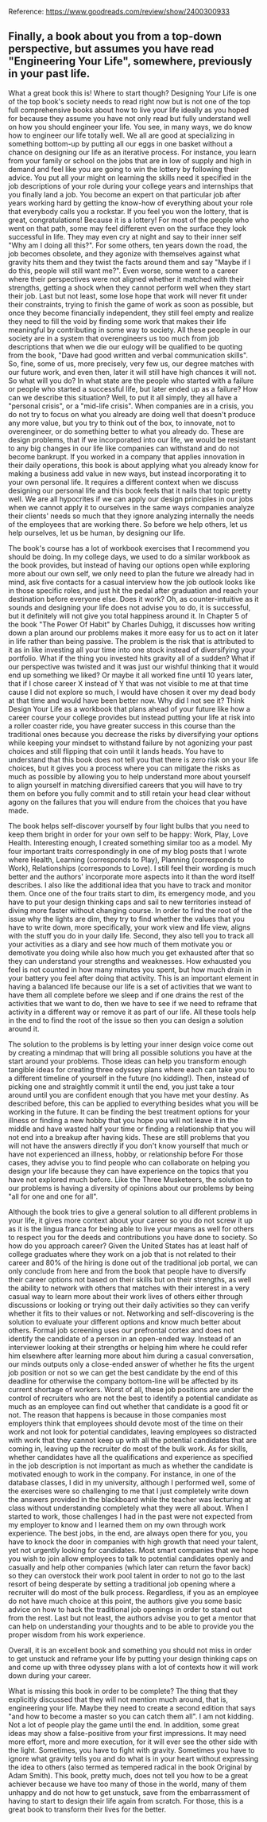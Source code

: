 Reference: https://www.goodreads.com/review/show/2400300933

## Finally, a book about you from a top-down perspective, but assumes you have read "Engineering Your Life", somewhere, previously in your past life.

What a great book this is! Where to start though? Designing Your Life is one of the top book's society needs to read right now but is not one of the top full comprehensive books about how to live your life ideally as you hoped for because they assume you have not only read but fully understand well on how you should engineer your life. You see, in many ways, we do know how to engineer our life totally well. We all are good at specializing in something bottom-up by putting all our eggs in one basket without a chance on designing our life as an iterative process. For instance, you learn from your family or school on the jobs that are in low of supply and high in demand and feel like you are going to win the lottery by following their advice. You put all your might on learning the skills need it specified in the job descriptions of your role during your college years and internships that you finally land a job. You become an expert on that particular job after years working hard by getting the know-how of everything about your role that everybody calls you a rockstar. If you feel you won the lottery, that is great, congratulations! Because it is a lottery! For most of the people who went on that path, some may feel different even on the surface they look successful in life. They may even cry at night and say to their inner self "Why am I doing all this?". For some others, ten years down the road, the job becomes obsolete, and they agonize with themselves against what gravity hits them and they twist the facts around them and say "Maybe if I do this, people will still want me?". Even worse, some went to a career where their perspectives were not aligned whether it matched with their strengths, getting a shock when they cannot perform well when they start their job. Last but not least, some lose hope that work will never fit under their constraints, trying to finish the game of work as soon as possible, but  once they become financially independent, they still feel empty and realize they need to fill the void by finding some work that makes their life meaningful by contributing in some way to society.  All these people in our society are in a system that overengineers us too much from job descriptions that when we die our eulogy will be qualified to be quoting from the book, "Dave had good written and verbal communication skills". So, fine, some of us, more precisely, very few us, our degree matches with our future work, and even then, later it will still have high chances it will not. So what will you do? In what state are the people who started with a failure or people who started a successful life, but later ended up as a failure? How can we describe this situation? Well, to put it all simply, they all have a "personal crisis", or a "mid-life crisis". When companies are in a crisis, you do not try to focus on what you already are doing well that doesn't produce any more value, but you try to think out of the box, to innovate, not to overengineer, or do something better to what you already do. These are design problems, that if we incorporated into our life, we would be resistant to any big changes in our life like companies can withstand and do not become bankrupt. If you worked in a company that applies innovation in their daily operations, this book is about applying what you already know for making a business add value in new ways, but instead incorporating it to your own personal life. It requires a different context when we discuss designing our personal life and this book feels that it nails that topic pretty well. We are all hypocrites if we can apply our design principles in our jobs when we cannot apply it to ourselves in the same ways companies analyze their clients' needs so much that they ignore analyzing internally the needs of the employees that are working there. So before we help others, let us help ourselves, let us be human, by designing our life.

The book's course has a lot of workbook exercises that I recommend you should be doing. In my college days, we used to do a similar workbook as the book provides, but instead of having our options open while exploring more about our own self, we only need to plan the future we already had in mind, ask five contacts for a casual interview how the job outlook looks like in those specific roles, and just hit the pedal after graduation and reach your destination before everyone else. Does it work? Oh, as counter-intuitive as it sounds and designing your life does not advise you to do, it is successful, but it definitely will not give you total happiness around it. In Chapter 5 of the book "The Power Of Habit" by Charles Duhigg, it discusses how writing down a plan around our problems makes it more easy for us to act on it later in life rather than being passive. The problem is the risk that is attributed to it as in like investing all your time into one stock instead of diversifying your portfolio. What if the thing you invested hits gravity all of a sudden? What if our perspective was twisted and it was just our wishful thinking that it would end up something we liked? Or maybe it all worked fine until 10 years later, that if I chose career X instead of Y that was not visible to me at that time cause I did not explore so much, I would have chosen it over my dead body at that time and would have been better now. Why did I not see it? Think Design Your Life as a workbook that plans ahead of your future like how a career course your college provides but instead putting your life at risk into a roller coaster ride, you have greater success in this course than the traditional ones because you decrease the risks by diversifying your options while keeping your mindset to withstand failure by  not agonizing your past choices and still flipping that coin until it lands heads. You have to understand that this book does not tell you that there is zero risk on your life choices, but it gives you a process where you can mitigate the risks as much as possible by allowing you to help understand more about yourself to align yourself in matching diversified careers that you will have to try them on before you fully commit and to still retain your head clear without agony on the failures that you will endure from the choices that you have made.

The book helps self-discover yourself by four light bulbs that you need to keep them bright in order for your own self to be happy: Work, Play, Love Health. Interesting enough, I created something similar too as a model. My four important traits correspondingly in one of my blog posts that I wrote where Health, Learning (corresponds to Play), Planning (corresponds to Work), Relationships (corresponds to Love). I still feel their wording is much better and the authors' incorporate more aspects into it than the word itself describes. I also like the additional idea that you have to track and monitor them. Once one of the four traits start to dim, its emergency mode, and you have to put your design thinking caps and sail to new territories instead of diving more faster without changing course. In order to find the root of the issue why the lights are dim, they try to find whether the values that you have to write down, more specifically, your work view and life view, aligns with the stuff you do in your daily life. Second, they also tell you to track all your activities as a diary and see how much of them motivate you or demotivate you doing while also how much you get exhausted after that so they can understand your strengths and weaknesses. How exhausted you feel is not counted in how many minutes you spent, but how much drain in your battery you feel after doing that activity. This is an important element in having a balanced life because our life is a set of activities that we want to have them all complete before we sleep and if one drains the rest of the activities that we want to do, then we have to see if we need to reframe that activity in a different way or remove it as part of our life. All these tools help in the end to find the root of the issue so then you can design a solution around it.

The solution to the problems is by letting your inner design voice come out by creating a mindmap that will bring all possible solutions you have at the start around your problems. Those ideas can help you transform enough tangible ideas for creating three odyssey plans where each can take you to a different timeline of yourself in the future (no kidding!). Then, instead of picking one and straightly commit it until the end, you just take a tour around until you are confident enough that you have met your destiny. As described before, this can be applied to everything besides what you will be working in the future. It can be finding the best treatment options for your illness or finding a new hobby that you hope you will not leave it in the middle and have wasted half your time or finding a relationship that you will not end into a breakup after having kids. These are still problems that you will not have the answers directly if you don't know yourself that much or have not experienced an illness, hobby, or relationship before For those cases, they advise you to find people who can collaborate on helping you design your life because they can have experience on the topics that you have not explored much before. Like the Three Musketeers, the solution to our problems is having a diversity of opinions about our problems by being "all for one and one for all". 

Although the book tries to give a general solution to all different problems in your life, it gives more context about your career so you do not screw it up as it is the lingua franca for being able to live your means as well for others to respect you for the deeds and contributions you have done to society. So how do you approach career? Given the United States has at least half of college graduates where they work on a job that is not related to their career and 80% of the hiring is done out of the traditional job portal, we can only conclude from here and from the book that people have to diversify their career options not based on their skills but on their strengths, as well the ability to network with others that matches with their interest in a very casual way to learn more about their work lives of others either through discussions or looking or trying out their daily activities so they can verify whether it fits to their values or not. Networking and self-discovering is the solution to evaluate your different options and know much better about others.  Formal job screening uses our prefrontal cortex and does not identify the candidate of a person in an open-ended way. Instead of an interviewer looking at their strengths or helping him where he could refer him elsewhere after learning more about him during a casual conversation, our minds outputs only a close-ended answer of whether he fits the urgent job position or not so we can get the best candidate by the end of this deadline for otherwise the company bottom-line will be affected by its current shortage of workers. Worst of all, these job positions are under the control of recruiters who are not the best to identify a potential candidate as much as an employee can find out whether that candidate is a good fit or not. The reason that happens is because in those companies most employers think that employees should devote most of the time on their work and not look for potential candidates, leaving employees so distracted with work that they cannot keep up with all the potential candidates that are coming in, leaving up the recruiter do most of the bulk work. As for skills, whether candidates have all the qualifications and experience as specified in the job description is not important as much as whether the candidate is motivated enough to work in the company. For instance, in one of the database classes, I did in my university, although I performed well, some of the exercises were so challenging to me that I just completely write down the answers provided in the blackboard while the teacher was lecturing at class without understanding completely what they were all about. When I started to work, those challenges I had in the past were not expected from my employer to know and I learned them on my own through work experience. The best jobs, in the end, are always open there for you, you have to knock the door in companies with high growth that need your talent, yet not urgently looking for candidates. Most smart companies that we hope you wish to join allow employees to talk to potential candidates  openly and casually and help other companies (which later can return the favor back) so they can overstock their work pool talent in order to not go to the last resort of being desperate by setting a traditional job opening where a recruiter will do most of the bulk process. Regardless, if you as an employee do not have much choice at this point, the authors give you some basic advice on how to hack the traditional job openings in order to stand out from the rest. Last but not least, the authors advise you to get a mentor that can help on understanding your thoughts and to be able to provide you the proper wisdom from his work experience.

Overall, it is an excellent book and something you should not miss in order to get unstuck and reframe your life by putting your design thinking caps on and come up with three odyssey plans with a lot of contexts how it will work down during your career.

What is missing this book in order to be complete? The thing that they explicitly discussed that they will not mention much around, that is, engineering your life. Maybe they need to create a second edition that says "and how to become a master so you can catch them all". I am not kidding. Not a lot of people play the game until the end. In addition, some great ideas may show a false-positive from your first impressions. It may need more effort, more and more execution, for it will ever see the other side with the light. Sometimes, you have to fight with gravity. Sometimes you have to ignore what gravity tells you and do what is in your heart without expressing the idea to others (also termed as tempered radical in the book Original by Adam Smith). This book, pretty much, does not tell you how to be a great achiever because we have too many of those in the world, many of them unhappy and do not how to get unstuck, save from the embarrassment of having to start to design their life again from scratch. For those, this is a great book to transform their lives for the better.
